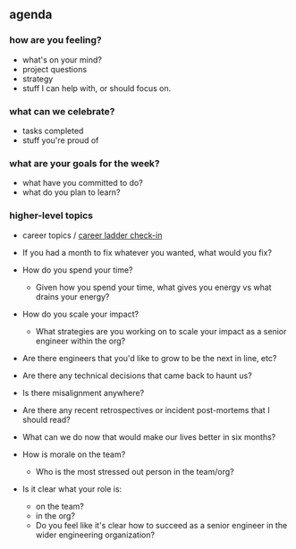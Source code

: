 ## agenda

### how are you feeling?
* what's on your mind? 
* project questions
* strategy
* stuff I can help with, or should focus on. 



### what can we celebrate?
* tasks completed
* stuff you're proud of



### what are your goals for the week? 
* what have you committed to do? 
* what do you plan to learn? 


















### higher-level topics

* career topics / [career ladder check-in](https://github.com/github/engineering/blob/main/levels/ic.md)

* If you had a month to fix whatever you wanted, what would you fix? 

* How do you spend your time? 
  * Given how you spend your time, what gives you energy vs what drains your energy?

* How do you scale your impact? 
  * What strategies are you working on to scale your impact as a senior engineer within the org? 
  
* Are there engineers that you'd like to grow to be the next in line, etc?

* Are there any technical decisions that came back to haunt us?

* Is there misalignment anywhere? 

* Are there any recent retrospectives or incident post-mortems that I should read?

* What can we do now that would make our lives better in six months?

* How is morale on the team?
  * Who is the most stressed out person in the team/org? 

* Is it clear what your role is:
  * on the team? 
  * in the org? 
  * Do you feel like it's clear how to succeed as a senior engineer in the wider engineering organization? 

